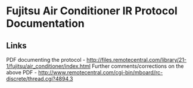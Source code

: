 # Fujitsu Air Conditioner IR Protocol Documentation

## Links
PDF documenting the protocol - http://files.remotecentral.com/library/21-1/fujitsu/air_conditioner/index.html
Further comments/corrections on the above PDF - http://www.remotecentral.com/cgi-bin/mboard/rc-discrete/thread.cgi?4894,3
